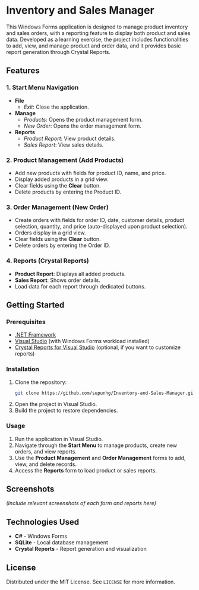 # Inventory and Sales Manager

This Windows Forms application is designed to manage product inventory and sales orders, with a reporting feature to display both product and sales data. Developed as a learning exercise, the project includes functionalities to add, view, and manage product and order data, and it provides basic report generation through Crystal Reports.

## Features

### 1. Start Menu Navigation
- **File**
  - *Exit*: Close the application.
- **Manage**
  - *Products*: Opens the product management form.
  - *New Order*: Opens the order management form.
- **Reports**
  - *Product Report*: View product details.
  - *Sales Report*: View sales details.

### 2. Product Management (Add Products)
- Add new products with fields for product ID, name, and price.
- Display added products in a grid view.
- Clear fields using the **Clear** button.
- Delete products by entering the Product ID.

### 3. Order Management (New Order)
- Create orders with fields for order ID, date, customer details, product selection, quantity, and price (auto-displayed upon product selection).
- Orders display in a grid view.
- Clear fields using the **Clear** button.
- Delete orders by entering the Order ID.

### 4. Reports (Crystal Reports)
- **Product Report**: Displays all added products.
- **Sales Report**: Shows order details.
- Load data for each report through dedicated buttons.

## Getting Started

### Prerequisites
- [.NET Framework](https://dotnet.microsoft.com/download/dotnet-framework)
- [Visual Studio](https://visualstudio.microsoft.com/) (with Windows Forms workload installed)
- [Crystal Reports for Visual Studio](https://www.sap.com/community/topic/crystal-reports.html) (optional, if you want to customize reports)

### Installation
1. Clone the repository:
   ```bash
   git clone https://github.com/supunhg/Inventory-and-Sales-Manager.git
   ```
2. Open the project in Visual Studio.
3. Build the project to restore dependencies.

### Usage
1. Run the application in Visual Studio.
2. Navigate through the **Start Menu** to manage products, create new orders, and view reports.
3. Use the **Product Management** and **Order Management** forms to add, view, and delete records.
4. Access the **Reports** form to load product or sales reports.

## Screenshots
*(Include relevant screenshots of each form and reports here)*

## Technologies Used
- **C#** - Windows Forms
- **SQLite** - Local database management
- **Crystal Reports** - Report generation and visualization

## License
Distributed under the MIT License. See `LICENSE` for more information.
